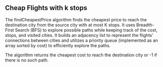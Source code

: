 ## Cheap Flights with k stops

The findCheapestPrice algorithm finds the cheapest price to reach the destination city from the source city with at most K stops. It uses Breadth-First Search (BFS) to explore possible paths while keeping track of the cost, stops, and visited cities. It builds an adjacency list to represent the flights' connections between cities and utilizes a priority queue (implemented as an array sorted by cost) to efficiently explore the paths.

The algorithm returns the cheapest cost to reach the destination city or -1 if there is no such path.